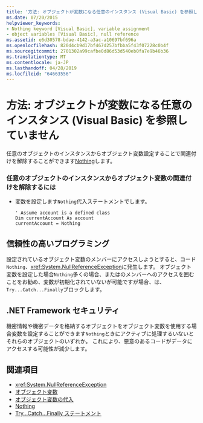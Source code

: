 ```yaml
---
title: '方法: オブジェクトが変数になる任意のインスタンス (Visual Basic) を参照していません'
ms.date: 07/20/2015
helpviewer_keywords:
- Nothing keyword [Visual Basic], variable assignment
- object variables [Visual Basic], null reference
ms.assetid: e6d30578-bdae-4142-a3ac-a10697bf696a
ms.openlocfilehash: 820d4cb9d17bf467d257bfbba5f43f07228c0b4f
ms.sourcegitcommit: 2701302a99cafbe0d86d53d540eb0fa7e9b46b36
ms.translationtype: MT
ms.contentlocale: ja-JP
ms.lasthandoff: 04/28/2019
ms.locfileid: "64663556"
---
```

# <a name="how-to-make-an-object-variable-not-refer-to-any-instance-visual-basic"></a>方法: オブジェクトが変数になる任意のインスタンス (Visual Basic) を参照していません
任意のオブジェクトのインスタンスからオブジェクト変数設定することで関連付けを解除することができます[Nothing](../../../../visual-basic/language-reference/nothing.md)します。  
  
### <a name="to-disassociate-an-object-variable-from-any-object-instance"></a>任意のオブジェクトのインスタンスからオブジェクト変数の関連付けを解除するには  
  
- 変数を設定します`Nothing`代入ステートメントでします。  
  
    ```  
    ' Assume account is a defined class  
    Dim currentAccount As account  
    currentAccount = Nothing  
    ```  
  
## <a name="robust-programming"></a>信頼性の高いプログラミング  
 設定されているオブジェクト変数のメンバーにアクセスしようとすると、コード`Nothing`、<xref:System.NullReferenceException>に発生します。 オブジェクト変数を設定した場合`Nothing`多くの場合、またはのメンバーへのアクセスを囲むことをお勧め、変数が初期化されていないが可能ですが場合、は、`Try...Catch...Finally`ブロックします。  
  
## <a name="net-framework-security"></a>.NET Framework セキュリティ  
 機密情報や機密データを格納するオブジェクトをオブジェクト変数を使用する場合変数を設定することができます`Nothing`ときにアクティブに処理するいないとそれらのオブジェクトのいずれか。 これにより、悪意のあるコードがデータにアクセスする可能性が減少します。  
  
## <a name="see-also"></a>関連項目

- <xref:System.NullReferenceException>
- [オブジェクト変数](../../../../visual-basic/programming-guide/language-features/variables/object-variables.md)
- [オブジェクト変数の代入](../../../../visual-basic/programming-guide/language-features/variables/object-variable-assignment.md)
- [Nothing](../../../../visual-basic/language-reference/nothing.md)
- [Try...Catch...Finally ステートメント](../../../../visual-basic/language-reference/statements/try-catch-finally-statement.md)
